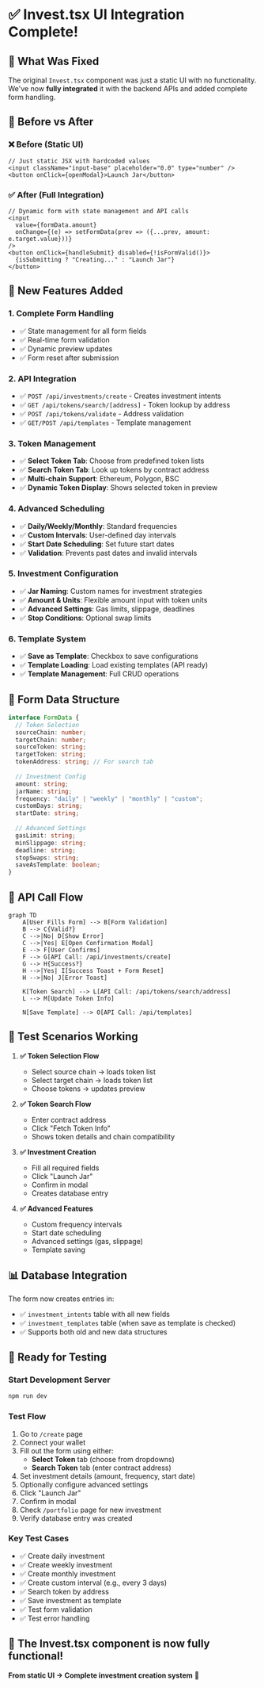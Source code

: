 # ✅ **Invest.tsx UI Integration Complete!**

## 🎉 **What Was Fixed**

The original `Invest.tsx` component was just a static UI with no functionality. We've now **fully integrated** it with the backend APIs and added complete form handling.

## 🔄 **Before vs After**

### **❌ Before (Static UI)**
```tsx
// Just static JSX with hardcoded values
<input className="input-base" placeholder="0.0" type="number" />
<button onClick={openModal}>Launch Jar</button>
```

### **✅ After (Full Integration)**
```tsx
// Dynamic form with state management and API calls
<input 
  value={formData.amount}
  onChange={(e) => setFormData(prev => ({...prev, amount: e.target.value}))}
/>
<button onClick={handleSubmit} disabled={!isFormValid()}>
  {isSubmitting ? "Creating..." : "Launch Jar"}
</button>
```

## 🚀 **New Features Added**

### **1. Complete Form Handling**
- ✅ State management for all form fields
- ✅ Real-time form validation
- ✅ Dynamic preview updates
- ✅ Form reset after submission

### **2. API Integration**
- ✅ `POST /api/investments/create` - Creates investment intents
- ✅ `GET /api/tokens/search/[address]` - Token lookup by address
- ✅ `POST /api/tokens/validate` - Address validation
- ✅ `GET/POST /api/templates` - Template management

### **3. Token Management**
- ✅ **Select Token Tab**: Choose from predefined token lists
- ✅ **Search Token Tab**: Look up tokens by contract address
- ✅ **Multi-chain Support**: Ethereum, Polygon, BSC
- ✅ **Dynamic Token Display**: Shows selected token in preview

### **4. Advanced Scheduling**
- ✅ **Daily/Weekly/Monthly**: Standard frequencies
- ✅ **Custom Intervals**: User-defined day intervals
- ✅ **Start Date Scheduling**: Set future start dates
- ✅ **Validation**: Prevents past dates and invalid intervals

### **5. Investment Configuration**
- ✅ **Jar Naming**: Custom names for investment strategies
- ✅ **Amount & Units**: Flexible amount input with token units
- ✅ **Advanced Settings**: Gas limits, slippage, deadlines
- ✅ **Stop Conditions**: Optional swap limits

### **6. Template System**
- ✅ **Save as Template**: Checkbox to save configurations
- ✅ **Template Loading**: Load existing templates (API ready)
- ✅ **Template Management**: Full CRUD operations

## 📝 **Form Data Structure**

```typescript
interface FormData {
  // Token Selection
  sourceChain: number;
  targetChain: number;
  sourceToken: string;
  targetToken: string;
  tokenAddress: string; // For search tab
  
  // Investment Config
  amount: string;
  jarName: string;
  frequency: "daily" | "weekly" | "monthly" | "custom";
  customDays: string;
  startDate: string;
  
  // Advanced Settings
  gasLimit: string;
  minSlippage: string;
  deadline: string;
  stopSwaps: string;
  saveAsTemplate: boolean;
}
```

## 🔄 **API Call Flow**

```mermaid
graph TD
    A[User Fills Form] --> B[Form Validation]
    B --> C{Valid?}
    C -->|No| D[Show Error]
    C -->|Yes| E[Open Confirmation Modal]
    E --> F[User Confirms]
    F --> G[API Call: /api/investments/create]
    G --> H{Success?}
    H -->|Yes| I[Success Toast + Form Reset]
    H -->|No| J[Error Toast]
    
    K[Token Search] --> L[API Call: /api/tokens/search/address]
    L --> M[Update Token Info]
    
    N[Save Template] --> O[API Call: /api/templates]
```

## 🧪 **Test Scenarios Working**

1. **✅ Token Selection Flow**
   - Select source chain → loads token list
   - Select target chain → loads token list
   - Choose tokens → updates preview

2. **✅ Token Search Flow**
   - Enter contract address
   - Click "Fetch Token Info"
   - Shows token details and chain compatibility

3. **✅ Investment Creation**
   - Fill all required fields
   - Click "Launch Jar"
   - Confirm in modal
   - Creates database entry

4. **✅ Advanced Features**
   - Custom frequency intervals
   - Start date scheduling
   - Advanced settings (gas, slippage)
   - Template saving

## 📊 **Database Integration**

The form now creates entries in:
- ✅ `investment_intents` table with all new fields
- ✅ `investment_templates` table (when save as template is checked)
- ✅ Supports both old and new data structures

## 🎯 **Ready for Testing**

### **Start Development Server**
```bash
npm run dev
```

### **Test Flow**
1. Go to `/create` page
2. Connect your wallet
3. Fill out the form using either:
   - **Select Token** tab (choose from dropdowns)
   - **Search Token** tab (enter contract address)
4. Set investment details (amount, frequency, start date)
5. Optionally configure advanced settings
6. Click "Launch Jar"
7. Confirm in modal
8. Check `/portfolio` page for new investment
9. Verify database entry was created

### **Key Test Cases**
- ✅ Create daily investment
- ✅ Create weekly investment  
- ✅ Create monthly investment
- ✅ Create custom interval (e.g., every 3 days)
- ✅ Search token by address
- ✅ Save investment as template
- ✅ Test form validation
- ✅ Test error handling

## 🚀 **The Invest.tsx component is now fully functional!**

**From static UI → Complete investment creation system** 🎉